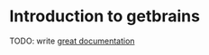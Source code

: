# Introduction to getbrains

TODO: write [great documentation](http://jacobian.org/writing/what-to-write/)
